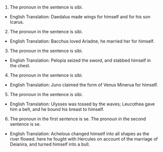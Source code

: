 1. The pronoun in the sentence is sibi.
- English Translation: Daedalus made wings for himself and for his son Icarus.

2. The pronoun in the sentence is sibi.
- English Translation: Bacchus loved Ariadne, he married her for himself.

3. The pronoun in the sentence is sibi.
- English Translation: Pelopia seized the sword, and stabbed himself in the chest.

4. The pronoun in the sentence is sibi.
- English Translation: Juno claimed the form of Venus Minerua for himself.

5. The pronoun in the sentence is sibi.
- English Translation: Ulysses was tossed by the waves; Leucothea gave him a belt, and he bound his breast to himself.

6. The pronoun in the first sentence is se. The pronoun in the second sentence is se.
- English Translation: Achelous changed himself into all shapes as the river flowed. here he fought with Hercules on account of the marriage of Deianira, and turned himself into a bull.
